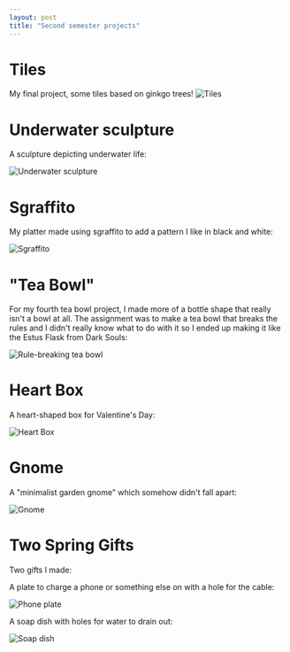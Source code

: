 ```yaml
---
layout: post
title: "Second semester projects"
---
```


# Tiles

My final project, some tiles based on ginkgo trees!
![Tiles](/ceramics-website/images/tiles.jpg)

# Underwater sculpture

A sculpture depicting underwater life:

![Underwater sculpture](/ceramics-website/images/underwater.jpg)

# Sgraffito

My platter made using sgraffito to add a pattern I like in black and white:

![Sgraffito](/ceramics-website/images/sgraffito.jpg)

# "Tea Bowl"

For my fourth tea bowl project, I made more of a bottle shape that really isn't a bowl at all. The assignment was to make a tea bowl that breaks the rules and I didn't really know what to do with it so I ended up making it like the Estus Flask from Dark Souls:

![Rule-breaking tea bowl](/ceramics-website/images/4th-teabowl.jpg)

# Heart Box

A heart-shaped box for Valentine's Day:

![Heart Box](/ceramics-website/images/heartbox.jpg)

# Gnome

A "minimalist garden gnome" which somehow didn't fall apart:

![Gnome](/ceramics-website/images/gnome.jpg)

# Two Spring Gifts

Two gifts I made:

A plate to charge a phone or something else on with a hole for the cable:

![Phone plate](/ceramics-website/images/phone_plate.jpg)

A soap dish with holes for water to drain out:

![Soap dish](/ceramics-website/images/soapdish2.jpg)
